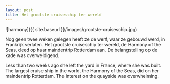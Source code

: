 ```yaml
---
layout: post
title: Het grootste cruiseschip ter wereld
---
```


![harmony]({{ site.baseurl }}/images/grootste-cruiseschip.jpg)

Nog geen twee weken gelegen heeft ze de werf, waar ze gebouwd werd, in Frankrijk verlaten. Het grootste cruiseschip ter wereld, de Harmony of the Seas, deed op haar maindentrip Rotterdam aan. De belangstelling op de kade was overweldigend.

 Less than two weeks ago she left the yard in France, where she was built. The largest cruise ship in the world, the Harmony of the Seas, did on her maindentrip Rotterdam. The interest on the quayside was overwhelming.

